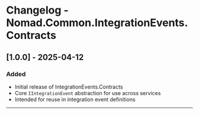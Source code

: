 # Changelog - Nomad.Common.IntegrationEvents.Contracts

## [1.0.0] - 2025-04-12

### Added
- Initial release of IntegrationEvents.Contracts
- Core `IIntegrationEvent` abstraction for use across services
- Intended for reuse in integration event definitions

---
